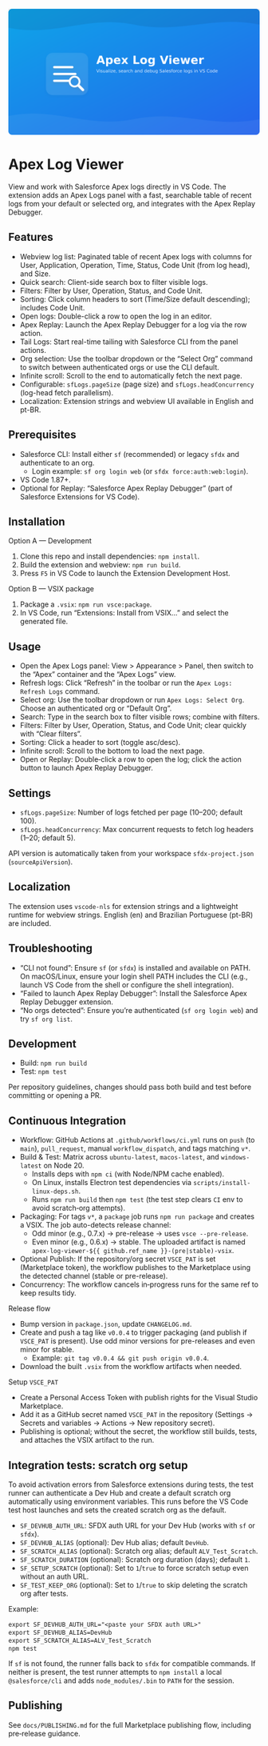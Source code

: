 ![Apex Log Viewer banner](media/banner.png)

# Apex Log Viewer

View and work with Salesforce Apex logs directly in VS Code. The extension adds an Apex Logs panel with a fast, searchable table of recent logs from your default or selected org, and integrates with the Apex Replay Debugger.

## Features

- Webview log list: Paginated table of recent Apex logs with columns for User, Application, Operation, Time, Status, Code Unit (from log head), and Size.
- Quick search: Client-side search box to filter visible logs.
- Filters: Filter by User, Operation, Status, and Code Unit.
- Sorting: Click column headers to sort (Time/Size default descending); includes Code Unit.
- Open logs: Double-click a row to open the log in an editor.
- Apex Replay: Launch the Apex Replay Debugger for a log via the row action.
- Tail Logs: Start real-time tailing with Salesforce CLI from the panel actions.
- Org selection: Use the toolbar dropdown or the “Select Org” command to switch between authenticated orgs or use the CLI default.
- Infinite scroll: Scroll to the end to automatically fetch the next page.
- Configurable: `sfLogs.pageSize` (page size) and `sfLogs.headConcurrency` (log-head fetch parallelism).
- Localization: Extension strings and webview UI available in English and pt-BR.

## Prerequisites

- Salesforce CLI: Install either `sf` (recommended) or legacy `sfdx` and authenticate to an org.
  - Login example: `sf org login web` (or `sfdx force:auth:web:login`).
- VS Code 1.87+.
- Optional for Replay: “Salesforce Apex Replay Debugger” (part of Salesforce Extensions for VS Code).

## Installation

Option A — Development

1. Clone this repo and install dependencies: `npm install`.
2. Build the extension and webview: `npm run build`.
3. Press `F5` in VS Code to launch the Extension Development Host.

Option B — VSIX package

1. Package a `.vsix`: `npm run vsce:package`.
2. In VS Code, run “Extensions: Install from VSIX…” and select the generated file.

## Usage

- Open the Apex Logs panel: View > Appearance > Panel, then switch to the “Apex” container and the “Apex Logs” view.
- Refresh logs: Click “Refresh” in the toolbar or run the `Apex Logs: Refresh Logs` command.
- Select org: Use the toolbar dropdown or run `Apex Logs: Select Org`. Choose an authenticated org or “Default Org”.
- Search: Type in the search box to filter visible rows; combine with filters.
- Filters: Filter by User, Operation, Status, and Code Unit; clear quickly with “Clear filters”.
- Sorting: Click a header to sort (toggle asc/desc).
- Infinite scroll: Scroll to the bottom to load the next page.
- Open or Replay: Double‑click a row to open the log; click the action button to launch Apex Replay Debugger.

## Settings

- `sfLogs.pageSize`: Number of logs fetched per page (10–200; default 100).
- `sfLogs.headConcurrency`: Max concurrent requests to fetch log headers (1–20; default 5).

API version is automatically taken from your workspace `sfdx-project.json` (`sourceApiVersion`).

## Localization

The extension uses `vscode-nls` for extension strings and a lightweight runtime for webview strings. English (en) and Brazilian Portuguese (pt-BR) are included.

## Troubleshooting

- “CLI not found”: Ensure `sf` (or `sfdx`) is installed and available on PATH. On macOS/Linux, ensure your login shell PATH includes the CLI (e.g., launch VS Code from the shell or configure the shell integration).
- “Failed to launch Apex Replay Debugger”: Install the Salesforce Apex Replay Debugger extension.
- “No orgs detected”: Ensure you’re authenticated (`sf org login web`) and try `sf org list`.

## Development

- Build: `npm run build`
- Test: `npm test`

Per repository guidelines, changes should pass both build and test before committing or opening a PR.

## Continuous Integration

- Workflow: GitHub Actions at `.github/workflows/ci.yml` runs on `push` (to `main`), `pull_request`, manual `workflow_dispatch`, and tags matching `v*`.
- Build & Test: Matrix across `ubuntu-latest`, `macos-latest`, and `windows-latest` on Node 20.
  - Installs deps with `npm ci` (with Node/NPM cache enabled).
  - On Linux, installs Electron test dependencies via `scripts/install-linux-deps.sh`.
  - Runs `npm run build` then `npm test` (the test step clears `CI` env to avoid scratch‑org attempts).
- Packaging: For tags `v*`, a `package` job runs `npm run package` and creates a VSIX. The job auto-detects release channel:
  - Odd minor (e.g., 0.7.x) → pre-release → uses `vsce --pre-release`.
  - Even minor (e.g., 0.6.x) → stable.
  The uploaded artifact is named `apex-log-viewer-${{ github.ref_name }}-(pre|stable)-vsix`.
- Optional Publish: If the repository/org secret `VSCE_PAT` is set (Marketplace token), the workflow publishes to the Marketplace using the detected channel (stable or pre-release).
- Concurrency: The workflow cancels in‑progress runs for the same ref to keep results tidy.

Release flow

- Bump version in `package.json`, update `CHANGELOG.md`.
- Create and push a tag like `v0.0.4` to trigger packaging (and publish if `VSCE_PAT` is present). Use odd minor versions for pre-releases and even minor for stable.
  - Example: `git tag v0.0.4 && git push origin v0.0.4`.
- Download the built `.vsix` from the workflow artifacts when needed.

Setup `VSCE_PAT`

- Create a Personal Access Token with publish rights for the Visual Studio Marketplace.
- Add it as a GitHub secret named `VSCE_PAT` in the repository (Settings → Secrets and variables → Actions → New repository secret).
- Publishing is optional; without the secret, the workflow still builds, tests, and attaches the VSIX artifact to the run.

## Integration tests: scratch org setup

To avoid activation errors from Salesforce extensions during tests, the test runner can authenticate a Dev Hub and create a default scratch org automatically using environment variables. This runs before the VS Code test host launches and sets the created scratch org as the default.

- `SF_DEVHUB_AUTH_URL`: SFDX auth URL for your Dev Hub (works with `sf` or `sfdx`).
- `SF_DEVHUB_ALIAS` (optional): Dev Hub alias; default `DevHub`.
- `SF_SCRATCH_ALIAS` (optional): Scratch org alias; default `ALV_Test_Scratch`.
- `SF_SCRATCH_DURATION` (optional): Scratch org duration (days); default `1`.
- `SF_SETUP_SCRATCH` (optional): Set to `1`/`true` to force scratch setup even without an auth URL.
- `SF_TEST_KEEP_ORG` (optional): Set to `1`/`true` to skip deleting the scratch org after tests.

Example:

```
export SF_DEVHUB_AUTH_URL="<paste your SFDX auth URL>"
export SF_DEVHUB_ALIAS=DevHub
export SF_SCRATCH_ALIAS=ALV_Test_Scratch
npm test
```

If `sf` is not found, the runner falls back to `sfdx` for compatible commands.
If neither is present, the test runner attempts to `npm install` a local `@salesforce/cli` and adds `node_modules/.bin` to `PATH` for the session.

## Publishing

See `docs/PUBLISHING.md` for the full Marketplace publishing flow, including pre‑release guidance.
